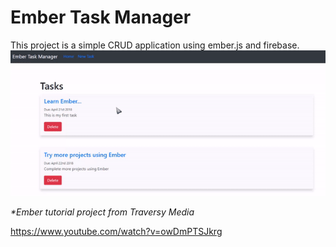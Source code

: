 # Ember Task Manager

This project is a simple CRUD application using ember.js and firebase.
![EmberTaskManagerDemo](/img/emberTasksDemo.gif) 


_*Ember tutorial project from Traversy Media_

https://www.youtube.com/watch?v=owDmPTSJkrg



